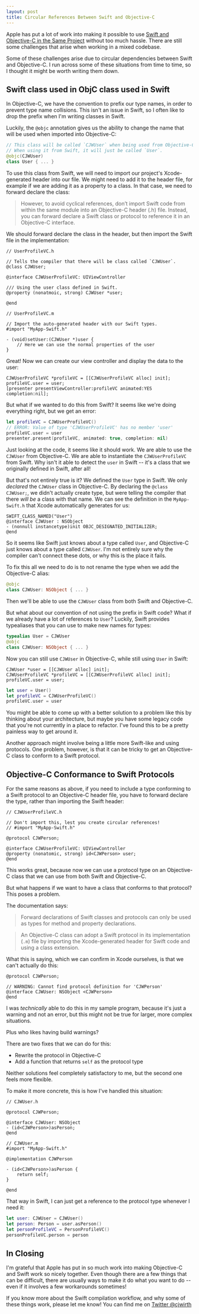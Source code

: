 ```yaml
---
layout: post
title: Circular References Between Swift and Objective-C
---
```


Apple has put a lot of work into making it possible to use [Swift and Objective-C in the Same Project](https://developer.apple.com/library/content/documentation/Swift/Conceptual/BuildingCocoaApps/MixandMatch.html) without too much hassle. There are still some challenges that arise when working in a mixed codebase.

Some of these challenges arise due to circular dependencies between Swift and Objective-C. I run across some of these situations from time to time, so I thought it might be worth writing them down.

<!--excerpt-->

## Swift class used in ObjC class used in Swift

In Objective-C, we have the convention to prefix our type names, in order to prevent type name collisions. This isn't an issue in Swift, so I often like to drop the prefix when I'm writing classes in Swift.

Luckily, the `@objc` annotation gives us the ability to change the name that will be used when imported into Objective-C:

~~~ swift
// This class will be called `CJWUser` when being used from Objective-C.
// When using it from Swift, it will just be called `User`.
@objc(CJWUser)
class User { ... }
~~~

To use this class from Swift, we will need to import our project's Xcode-generated header into our file. We might need to add it to the header file, for example if we are adding it as a property to a class. In that case, we need to forward declare the class:

> However, to avoid cyclical references, don’t import Swift code from within the same module into an Objective-C header (.h) file. Instead, you can forward declare a Swift class or protocol to reference it in an Objective-C interface.

We should forward declare the class in the header, but then import the Swift file in the implementation:

~~~ objc
// UserProfileVC.h

// Tells the compiler that there will be class called `CJWUser`.
@class CJWUser;

@interface CJWUserProfileVC: UIViewController

/// Using the user class defined in Swift.
@property (nonatmoic, strong) CJWUser *user;

@end
~~~

~~~ objc
// UserProfileVC.m

// Import the auto-generated header with our Swift types.
#import "MyApp-Swift.h"

- (void)setUser:(CJWUser *)user {
    // Here we can use the normal properties of the user
}
~~~

Great! Now we can create our view controller and display the data to the user:

~~~ objc
CJWUserProfileVC *profileVC = [[CJWUserProfileVC alloc] init];
profileVC.user = user;
[presenter presentViewController:profileVC animated:YES completion:nil];
~~~

But what if we wanted to do this from Swift? It seems like we're doing everything right, but we get an error:

~~~ swift
let profileVC = CJWUserProfileVC()
// ERROR: Value of type 'CJWUserProfileVC' has no member 'user'
profileVC.user = user
presenter.present(profileVC, animated: true, completion: nil)
~~~

Just looking at the code, it seems like it should work. We are able to use the `CJWUser` from Objective-C. We are able to instantiate the `CJWUserProfileVC` from Swift. Why isn't it able to detect the `user` in Swift -- it's a class that we originally defined in Swift, after all!

But that's not entirely true is it? We defined the `User` type in Swift. We only _declared_ the `CJWUser` class in Objective-C. By declaring the `@class CJWUser;`, we didn't actually create type, but were telling the compiler that there _will be_ a class with that name. We can see the definition in the `MyApp-Swift.h` that Xcode automatically generates for us:

~~~ objc
SWIFT_CLASS_NAMED("User")
@interface CJWUser : NSObject
- (nonnull instancetype)init OBJC_DESIGNATED_INITIALIZER;
@end
~~~

So it seems like Swift just knows about a type called `User`, and Objective-C just knows about a type called `CJWUser`. I'm not entirely sure why the compiler can't connect these dots, or why this is the place it fails.

To fix this all we need to do is to not rename the type when we add the Objective-C alias:

~~~ swift
@objc
class CJWUser: NSObject { ... }
~~~

Then we'll be able to use the `CJWUser` class from both Swift and Objective-C.

But what about our convention of not using the prefix in Swift code? What if we already have a lot of references to `User`? Luckily, Swift provides typealiases that you can use to make new names for types:

~~~ swift
typealias User = CJWUser
@objc
class CJWUser: NSObject { ... }
~~~

Now you can still use `CJWUser` in Objective-C, while still using `User` in Swift:

~~~ objc
CJWUser *user = [[CJWUser alloc] init];
CJWUserProfileVC *profileVC = [[CJWUserProfileVC alloc] init];
profileVC.user = user;
~~~

~~~ swift
let user = User()
let profileVC = CJWUserProfileVC()
profileVC.user = user
~~~

You might be able to come up with a better solution to a problem like this by thinking about your architecture, but maybe you have some legacy code that you're not currently in a place to refactor. I've found this to be a pretty painless way to get around it.

Another approach might involve being a little more Swift-like and using protocols. One problem, however, is that it can be tricky to get an Objective-C class to conform to a Swift protocol.

## Objective-C Conformance to Swift Protocols

For the same reasons as above, if you need to include a type conforming to a Swift protocol to an Objective-C header file, you have to forward declare the type, rather than importing the Swift header:

~~~
// CJWUserProfileVC.h

// Don't import this, lest you create circular references!
// #import "MyApp-Swift.h"

@protocol CJWPerson;

@interface CJWUserProfileVC: UIViewController
@property (nonatomic, strong) id<CJWPerson> user;
@end
~~~

This works great, because now we can use a protocol type on an Objective-C class that we can use from both Swift and Objective-C.

But what happens if we want to have a class that conforms to that protocol? This poses a problem.

The documentation says:

> Forward declarations of Swift classes and protocols can only be used as types for method and property declarations.

> An Objective-C class can adopt a Swift protocol in its implementation (`.m`) file by importing the Xcode-generated header for Swift code and using a class extension.

What this is saying, which we can confirm in Xcode ourselves, is that we can't actually do this:

~~~ objc
@protocol CJWPerson;

// WARNING: Cannot find protocol definition for 'CJWPerson'
@interface CJWUser: NSObject <CJWPerson>
@end
~~~

I was _technically_ able to do this in my sample program, because it's just a warning and not an error, but this might not be true for larger, more complex situations.

Plus who likes having build warnings?

There are two fixes that we can do for this:

- Rewrite the protocol in Objective-C
- Add a function that returns `self` as the protocol type

Neither solutions feel completely satisfactory to me, but the second one feels more flexible.

To make it more concrete, this is how I've handled this situation:

~~~ objc
// CJWUser.h

@protocol CJWPerson;

@interface CJWUser: NSObject
- (id<CJWPerson>)asPerson;
@end
~~~

~~~ objc
// CJWUser.m
#import "MyApp-Swift.h"

@implementation CJWPerson

- (id<CJWPerson>)asPerson {
    return self;
}

@end
~~~

That way in Swift, I can just get a reference to the protocol type whenever I need it:

~~~ swift
let user: CJWUser = CJWUser()
let person: Person = user.asPerson()
let personProfileVC = PersonProfileVC()
personProfileVC.person = person
~~~

## In Closing

I'm grateful that Apple has put in so much work into making Objective-C and Swift work so nicely together. Even though there are a few things that can be difficult, there are usually ways to make it do what you want to do -- even if it involves a few workarounds sometimes!

If you know more about the Swift compilation workflow, and why some of these things work, please let me know! You can find me on [Twitter @cjwirth](https://twitter.com/cjwirth)